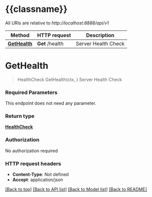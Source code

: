 # {{classname}}

All URIs are relative to *http://localhost:8888/api/v1*

Method | HTTP request | Description
------------- | ------------- | -------------
[**GetHealth**](HealthApi.md#GetHealth) | **Get** /health | Server Health Check

# **GetHealth**
> HealthCheck GetHealth(ctx, )
Server Health Check

### Required Parameters
This endpoint does not need any parameter.

### Return type

[**HealthCheck**](HealthCheck.md)

### Authorization

No authorization required

### HTTP request headers

 - **Content-Type**: Not defined
 - **Accept**: application/json

[[Back to top]](#) [[Back to API list]](../README.md#documentation-for-api-endpoints) [[Back to Model list]](../README.md#documentation-for-models) [[Back to README]](../README.md)

